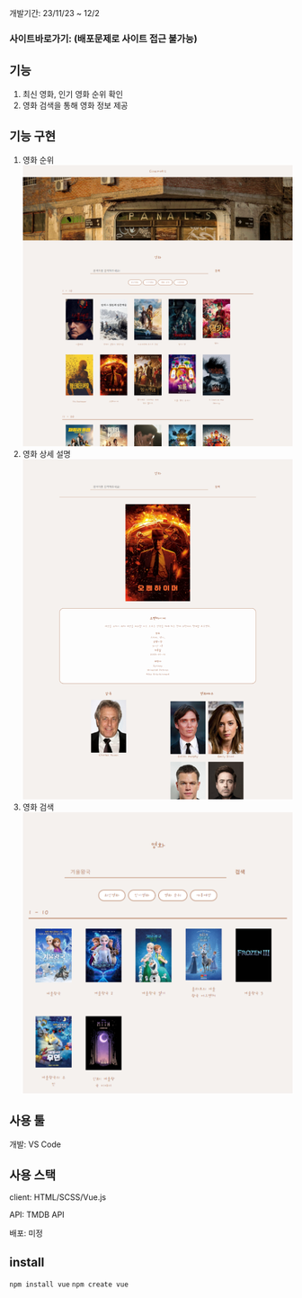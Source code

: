 개발기간: 23/11/23 ~ 12/2

### 사이트바로가기: (배포문제로 사이트 접근 불가능)

## 기능

1. 최신 영화, 인기 영화 순위 확인
2. 영화 검색을 통해 영화 정보 제공

## 기능 구현

1. 영화 순위
![메인](Main.png)
2. 영화 상세 설명
![설명](Detail.png)
3. 영화 검색
![검색](Search.png)

## 사용 툴

개발: VS Code

## 사용 스택

client: HTML/SCSS/Vue.js

API: TMDB API

배포: 미정




## install
`npm install vue`
`npm create vue`